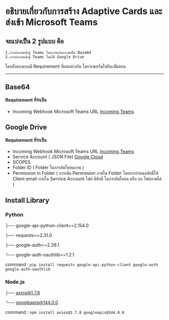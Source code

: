 # อธิบายเกี่ยวกับการสร้าง Adaptive Cards และส่งเข้า Microsoft Teams
## จะแบ่งเป็น 2 รูปแบบ คือ
    1.การส่งภาพเข้าสู่ Teams โดยการแปลงภาพเป็น Base64 
    2.การส่งภาพเข้าสู่ Teams โดยใช้ Google Drive
โดยทั้งสองแบบมี Requirement ที่แตกต่างกัน โดยจะขอเริ่มไปทีละขั้นตอน
***
## Base64

#### Requirement ที่จำเป็น  
- Incoming Webhook Microsoft Teams URL [Incoming Teams](https://learn.microsoft.com/en-us/microsoftteams/platform/webhooks-and-connectors/how-to/add-incoming-webhook?tabs=newteams%2Cdotnet)

## Google Drive

#### Requirement ที่จำเป็น
- Incoming Webhook Microsoft Teams URL [Incoming Teams](https://learn.microsoft.com/en-us/microsoftteams/platform/webhooks-and-connectors/how-to/add-incoming-webhook?tabs=newteams%2Cdotnet)
- Service Account ( JSON File) [Google Cloud](https://console.cloud.google.com/)
- SCOPES
- Folder ID ( Folder ในการอัพโหลดภาพ )
- Permission in Folder ( การเพิ่ม Permission ภายใน Folder โดยการกำหนดสิทธิ์ให้ Client email ภายใน Service Account ไฟล์ มีสิทธิ์ ในการอัพโหลด หรือ ลบ ไฟล์ภาพได้ )




## Install Library

### Python

├── google-api-python-client==2.154.0

├── requests==2.31.0

├── google-auth==2.28.1

└── google-auth-oauthlib==1.2.1

command  : `pip install requests google-api-python-client google-auth google-auth-oauthlib`


### Node.js

├── axios@1.7.8

└── googleapis@144.0.0

command : `npm install axios@1.7.8 googleapis@144.0.0`

